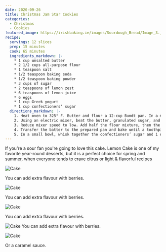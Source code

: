 ```yaml
---
date: 2020-09-26
title: Christmas Jam Star Cookies
categories:
  - Christmas
  - Cookies
featured_image: https://irishbaking.ie/images/Sourdough_Bread/Image_3.jpg
recipe:
  servings: 12 slices
  prep: 15 minutes
  cook: 65 minutes
  ingredients_markdown: |-
    * 1 cup unsalted butter
    * 2 1/2 cups all-purpose flour
    * 1 teaspoon salt
    * 1/2 teaspoon baking soda
    * 1/2 teaspoon baking powder
    * 3 cups of sugar
    * 2 teaspoons of lemon zest
    * 6 teaspoons of lemon juice
    * 6 eggs
    * 1 cup Greek yogurt
    * 1 cup confectioners’ sugar
  directions_markdown: |-
    1. Heat oven to 325° F. Butter and flour a 12-cup Bundt pan. In a medium bowl, whisk together the flour, salt, baking soda, and baking powder.
    2. Using an electric mixer, beat the butter, granulated sugar, and lemon zest on medium-high until light and fluffy, 3 to 4 minutes. Beat in 4 tablespoons of the lemon juice, then the eggs, one at a time, scraping down the sides of the bowl as necessary.
    3. Reduce mixer speed to low. Add half the flour mixture, then the yogurt, and then the remaining flour mixture. Mix just until combined (do not overmix).
    4. Transfer the batter to the prepared pan and bake until a toothpick inserted in the center comes out clean, 65 to 75 minutes. Cool the cake in the pan for 30 minutes, then turn it out onto a wire rack to cool completely.
    5. In a small bowl, whisk together the confectioners’ sugar and 1 of the remaining tablespoons of lemon juice until smooth, adding the remaining lemon juice as necessary to create a thick, but pourable glaze.
---
```

If you're a sour fan you're going to love this cake. Lemon Cake is one of my favorite year-round desserts, but it is a perfect choice for spring and summer, when everyone tends to crave citrus or light & flavorful recipes

![Cake](https://irishbaking.ie/images/Sourdough_Bread/Image_1.jpg)

You can add extra flavour with berries.

![Cake](https://irishbaking.ie/images/Sourdough_Bread/Image_2.jpg)

You can add extra flavour with berries.

![Cake](https://irishbaking.ie/images/Sourdough_Bread/Image_3.jpg)

You can add extra flavour with berries.

![Cake](https://irishbaking.ie/images/Sourdough_Bread/Image_4.jpg)
You can add extra flavour with berries.

![Cake](https://irishbaking.ie/images/Sourdough_Bread/Image_5.jpg)

Or a caramel sauce.

